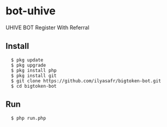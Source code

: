 # bot-uhive
UHIVE BOT Register With Referral

## Install
      $ pkg update
      $ pkg upgrade
      $ pkg install php
      $ pkg install git
      $ git clone https://github.com/ilyasafr/bigtoken-bot.git
      $ cd bigtoken-bot

## Run
      $ php run.php
